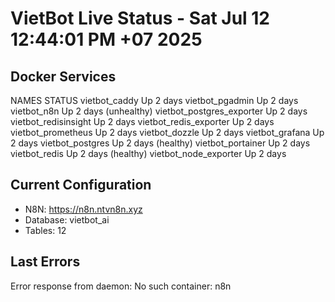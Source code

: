 # VietBot Live Status - Sat Jul 12 12:44:01 PM +07 2025

## Docker Services
NAMES                       STATUS
vietbot_caddy               Up 2 days
vietbot_pgadmin             Up 2 days
vietbot_n8n                 Up 2 days (unhealthy)
vietbot_postgres_exporter   Up 2 days
vietbot_redisinsight        Up 2 days
vietbot_redis_exporter      Up 2 days
vietbot_prometheus          Up 2 days
vietbot_dozzle              Up 2 days
vietbot_grafana             Up 2 days
vietbot_postgres            Up 2 days (healthy)
vietbot_portainer           Up 2 days
vietbot_redis               Up 2 days (healthy)
vietbot_node_exporter       Up 2 days

## Current Configuration
- N8N: https://n8n.ntvn8n.xyz
- Database: vietbot_ai
- Tables: 12

## Last Errors
Error response from daemon: No such container: n8n
